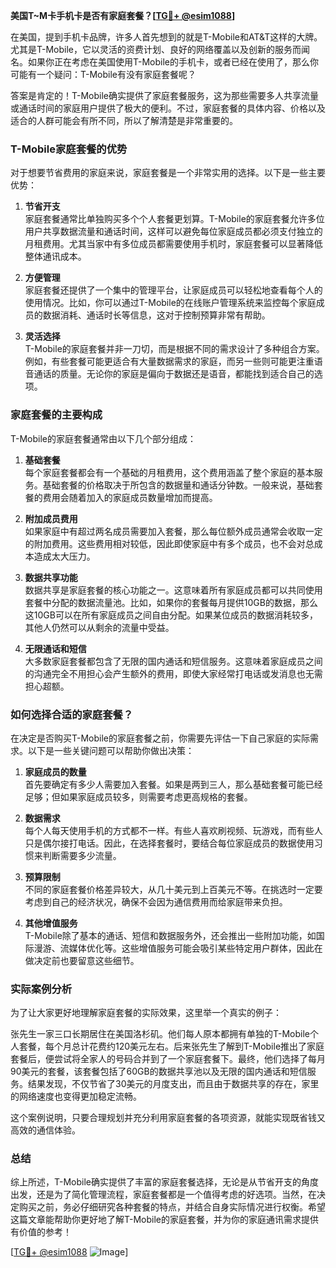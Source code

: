 **美国T~M卡手机卡是否有家庭套餐？[[TG💪+ @esim1088](https://t.me/s/esim1088)]**

在美国，提到手机卡品牌，许多人首先想到的就是T-Mobile和AT&T这样的大牌。尤其是T-Mobile，它以灵活的资费计划、良好的网络覆盖以及创新的服务而闻名。如果你正在考虑在美国使用T-Mobile的手机卡，或者已经在使用了，那么你可能有一个疑问：T-Mobile有没有家庭套餐呢？

答案是肯定的！T-Mobile确实提供了家庭套餐服务，这为那些需要多人共享流量或通话时间的家庭用户提供了极大的便利。不过，家庭套餐的具体内容、价格以及适合的人群可能会有所不同，所以了解清楚是非常重要的。

### T-Mobile家庭套餐的优势

对于想要节省费用的家庭来说，家庭套餐是一个非常实用的选择。以下是一些主要优势：

1. **节省开支**  
   家庭套餐通常比单独购买多个个人套餐更划算。T-Mobile的家庭套餐允许多位用户共享数据流量和通话时间，这样可以避免每位家庭成员都必须支付独立的月租费用。尤其当家中有多位成员都需要使用手机时，家庭套餐可以显著降低整体通讯成本。

2. **方便管理**  
   家庭套餐还提供了一个集中的管理平台，让家庭成员可以轻松地查看每个人的使用情况。比如，你可以通过T-Mobile的在线账户管理系统来监控每个家庭成员的数据消耗、通话时长等信息，这对于控制预算非常有帮助。

3. **灵活选择**  
   T-Mobile的家庭套餐并非一刀切，而是根据不同的需求设计了多种组合方案。例如，有些套餐可能更适合有大量数据需求的家庭，而另一些则可能更注重语音通话的质量。无论你的家庭是偏向于数据还是语音，都能找到适合自己的选项。

### 家庭套餐的主要构成

T-Mobile的家庭套餐通常由以下几个部分组成：

1. **基础套餐**  
   每个家庭套餐都会有一个基础的月租费用，这个费用涵盖了整个家庭的基本服务。基础套餐的价格取决于所包含的数据量和通话分钟数。一般来说，基础套餐的费用会随着加入的家庭成员数量增加而提高。

2. **附加成员费用**  
   如果家庭中有超过两名成员需要加入套餐，那么每位额外成员通常会收取一定的附加费用。这些费用相对较低，因此即使家庭中有多个成员，也不会对总成本造成太大压力。

3. **数据共享功能**  
   数据共享是家庭套餐的核心功能之一。这意味着所有家庭成员都可以共同使用套餐中分配的数据流量池。比如，如果你的套餐每月提供10GB的数据，那么这10GB可以在所有家庭成员之间自由分配。如果某位成员的数据消耗较多，其他人仍然可以从剩余的流量中受益。

4. **无限通话和短信**  
   大多数家庭套餐都包含了无限的国内通话和短信服务。这意味着家庭成员之间的沟通完全不用担心会产生额外的费用，即使大家经常打电话或发消息也无需担心超额。

### 如何选择合适的家庭套餐？

在决定是否购买T-Mobile的家庭套餐之前，你需要先评估一下自己家庭的实际需求。以下是一些关键问题可以帮助你做出决策：

1. **家庭成员的数量**  
   首先要确定有多少人需要加入套餐。如果是两到三人，那么基础套餐可能已经足够；但如果家庭成员较多，则需要考虑更高规格的套餐。

2. **数据需求**  
   每个人每天使用手机的方式都不一样。有些人喜欢刷视频、玩游戏，而有些人只是偶尔接打电话。因此，在选择套餐时，要结合每位家庭成员的数据使用习惯来判断需要多少流量。

3. **预算限制**  
   不同的家庭套餐价格差异较大，从几十美元到上百美元不等。在挑选时一定要考虑到自己的经济状况，确保不会因为通信费用而给家庭带来负担。

4. **其他增值服务**  
   T-Mobile除了基本的通话、短信和数据服务外，还会推出一些附加功能，如国际漫游、流媒体优化等。这些增值服务可能会吸引某些特定用户群体，因此在做决定前也要留意这些细节。

### 实际案例分析

为了让大家更好地理解家庭套餐的实际效果，这里举一个真实的例子：

张先生一家三口长期居住在美国洛杉矶。他们每人原本都拥有单独的T-Mobile个人套餐，每个月总计花费约120美元左右。后来张先生了解到T-Mobile推出了家庭套餐后，便尝试将全家人的号码合并到了一个家庭套餐下。最终，他们选择了每月90美元的套餐，该套餐包括了60GB的数据共享池以及无限的国内通话和短信服务。结果发现，不仅节省了30美元的月度支出，而且由于数据共享的存在，家里的网络速度也变得更加稳定流畅。

这个案例说明，只要合理规划并充分利用家庭套餐的各项资源，就能实现既省钱又高效的通信体验。

### 总结

综上所述，T-Mobile确实提供了丰富的家庭套餐选择，无论是从节省开支的角度出发，还是为了简化管理流程，家庭套餐都是一个值得考虑的好选项。当然，在决定购买之前，务必仔细研究各种套餐的特点，并结合自身实际情况进行权衡。希望这篇文章能帮助你更好地了解T-Mobile的家庭套餐，并为你的家庭通讯需求提供有价值的参考！

[[TG💪+ @esim1088](https://t.me/s/esim1088) ![Image](https://i.postimg.cc/4NQfJmqS/Snipaste-2025-05-13-00-14-12.png)]